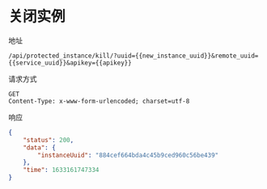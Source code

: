 # 关闭实例

地址

```
/api/protected_instance/kill/?uuid={{new_instance_uuid}}&remote_uuid={{service_uuid}}&apikey={{apikey}}
```

请求方式

```
GET
Content-Type: x-www-form-urlencoded; charset=utf-8
```

响应

```json
{
    "status": 200,
    "data": {
        "instanceUuid": "884cef664bda4c45b9ced960c56be439"
    },
    "time": 1633161747334
}
```
